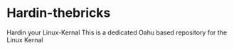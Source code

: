 # Hardin-thebricks
Hardin your Linux-Kernal
This is a dedicated Oahu based repository for the Linux Kernal

